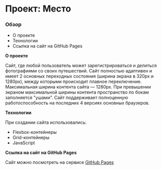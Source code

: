 # Проект: Место

### Обзор
* О проекте
* Технологии
* Ссылка на сайт на GitHub Pages

**О проекте**

Cайт, где любой пользователь может зарегистрироваться и делиться фотографиями со своих путешествий.
Сайт полностью адаптивен и имеет 2 основных переходных состояния (ширина экрана в 320px и 1280px), между которыми происходит плавное переключение.
Максимальная ширина контента сайта — 1280px. При превышении экраном максимальной ширины контента пространство по бокам заполняется "ушами".
Сайт поддерживает полноценную работоспособность на последних 4 версиях основных браузеров.

**Технологии**

При создании сайта использовались:
* Flexbox-контейнеры
* Grid-контейнеры
* JavaScript

**Ссылка на сайт на GitHub Pages**

Сайт можно посмотреть на сервисе [GitHub Pages](https://forestpk13.github.io/mesto)